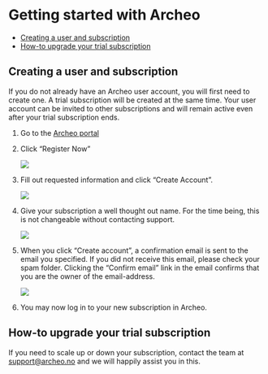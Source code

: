 
<h1>Getting started with Archeo</h1>

- [Creating a user and subscription](#creating-a-user-and-subscription)
- [How-to upgrade your trial subscription](#how-to-upgrade-your-trial-subscription)

## Creating a user and subscription

If you do not already have an Archeo user account, you will first need to create one. A trial subscription will be created at the same time. Your user account can be invited to other subscriptions and will remain active even after your trial subscription ends.

1. Go to the [Archeo portal](<https://portal.archeo.no>)

2. Click “Register Now”

    <kbd><img src="https://archeodocstorage.blob.core.windows.net/images/GettingStarted-Login.png" /></kbd>

3. Fill out requested information and click “Create Account”.

    <kbd><img src="https://archeodocstorage.blob.core.windows.net/images/GettingStarted-newuser01.png" /></kbd>

4. Give your subscription a well thought out name. For the time being, this is not changeable without contacting support.

    <kbd><img src="https://archeodocstorage.blob.core.windows.net/images/GettingStarted-newuser02.png" /></kbd>

5. When you click “Create account”, a confirmation email is sent to the email you specified. If you did not receive this email, please check your spam folder. Clicking the “Confirm email” link in the email confirms that you are the owner of the email-address.

    <kbd><img src="https://archeodocstorage.blob.core.windows.net/images/GettingStarted-ConfirmEmail.png" /></kbd>

6. You may now log in to your new subscription in Archeo.

## How-to upgrade your trial subscription

If you need to scale up or down your subscription, contact the team at support@archeo.no and we will happily assist you in this.
